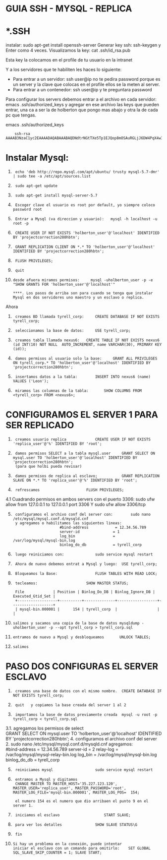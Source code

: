 #  GUIA SSH - MYSQL - REPLICA

# *.SSH

instalar:  sudo apt-get install openssh-server
Generar key ssh:  ssh-keygen  y Enter como 4 veces.
Visualizamos la key: cat .ssh/id_rsa.pub

Esta key la colocamos en el profile de tu usuario en la intranet

Y a los servidores que te habiliten les haces lo siguiente:

  -  Para entrar a un servidor: ssh user@ip  no te pedira password porque es un server y la clave que colocas en el profile ellos se la meten al server.
  -  Para entrar a un contenedor: ssh user@ip y te preguntara password

Para configurar los servers debemos entrar a el archivo en cada servidor:         emacs .ssh/authorized_keys
y agregar en ese archivo las keys que pueden entrar, una ca a ser la de holberton que pongo mas abajo y otra la de cada pc que tengas.

emacs .ssh/authorized_keys

		ssh-rsa AAAAB3NzaC1yc2EAAAADAQABAAABAQDNdtrNGtTXe5Tp1EJQop8mOSAuRGLjJ6DW4PqX4wId/Kawz35ESampIqHSOTJmbQ8UlxdJuk0gAXKk3Ncle4safGYqM/VeDK3LN5iAJxf4kcaxNtS3eVxWBE5iF3FbIjOqwxw5Lf5sRa5yXxA8HfWidhbIG5TqKL922hPgsCGABIrXRlfZYeC0FEuPWdr6smOElSVvIXthRWp9cr685KdCI+COxlj1RdVsvIo+zunmLACF9PYdjB2s96Fn0ocD3c5SGLvDOFCyvDojSAOyE70ebIElnskKsDTGwfT4P6jh9OBzTyQEIS2jOaE5RQq4IB4DsMhvbjDSQrP0MdCLgwkN


# Instalar Mysql: 
1.		echo 'deb http://repo.mysql.com/apt/ubuntu/ trusty mysql-5.7-dmr' | sudo tee -a /etc/apt/sources.list
2.		sudo apt-get update
3.		sudo apt-get install mysql-server-5.7
4.		Escoger clave el usuario es root por default, yo siempre coloco password root

5.		Entrar a Mysql (va direccion y usuario):   mysql -h localhost -u root -p
6.		CREATE USER IF NOT EXISTS 'holberton_user'@'localhost' IDENTIFIED BY 'projectcorrection280hbtn';
7.		GRANT REPLICATION CLIENT ON *.* TO 'holberton_user'@'localhost' IDENTIFIED BY 'projectcorrection280hbtn';
8.		FLUSH PRIVILEGES;
9.		quit

10.		desde afuera miramos permisos:     mysql -uholberton_user -p -e "SHOW GRANTS FOR 'holberton_user'@'localhost'"

		****. Los pasos de arriba son para cuando se tenga que instalar Mysql en dos servidores uno maestro y un esclavo o replica.

Ahora 

1.		creamos BD llamada tyrell_corp: 	CREATE DATABASE IF NOT EXISTS tyrell_corp;
2.		seleccionamos la base de datos: 	USE tyrell_corp;
3.		creamos tabla llamada nexus6:	CREATE TABLE IF NOT EXISTS nexus6 (id INT(10) NOT NULL  AUTO_INCREMENT, name VARCHAR(30), PRIMARY KEY (id));
4.		damos permisos al usuario solo la base: 	GRANT ALL PRIVILEGES ON tyrell_corp.* TO 'holberton_user'@'localhost' IDENTIFIED BY 'projectcorrection280hbtn';
5.		insertamos datos a la tabla: 		INSERT INTO nexus6 (name) VALUES ('Leon');
6.		miramos las columnas de la tabla:		SHOW COLUMNS FROM <tyrell_corp> FROM <nexus6>;


# CONFIGURAMOS EL SERVER 1 PARA SER REPLICADO

1.		creamos usuario replica				CREATE USER IF NOT EXISTS 'replica_user'@'%' IDENTIFIED BY 'root';
2.		damos permisos SELECT a la tabla mysql.user		GRANT SELECT ON mysql.user TO 'holberton_user'@'localhost' IDENTIFIED BY 'projectcorrection280hbtn';
		(para que holbi pueda revisar)
3.		damos permisos de replica al esclavo;			GRANT REPLICATION SLAVE ON *.* TO 'replica_user'@'%' IDENTIFIED BY 'root';
4.		refrescamos						FLUSH PRIVILEGES;

4.1		Cuadrando permisos en ambos servers con el puerto 3306: sudo ufw allow from 127.0.0.1 to 127.0.0.1 port 3306         Y  sudo ufw allow 3306/tcp

5.		configuramos el archivo conf del server con:		sudo nano /etc/mysql/mysql.conf.d/mysqld.cnf
		y agregamos o habilitamos las siguientes lineas:	
							#bind-address            = 12.34.56.789
							server-id               = 1
							log_bin                 = /var/log/mysql/mysql-bin.log
							binlog_do_db            = tyrell_corp
6.		luego reiniciamos con: 				sudo service mysql restart
7.		Ahora de nuevo debemos entrat a Mysql y luego:	USE tyrell_corp;
8.		Bloqueamos la Base:					FLUSH TABLES WITH READ LOCK;
9.		tecleamos:						SHOW MASTER STATUS;

		File             | Position | Binlog_Do_DB | Binlog_Ignore_DB | Executed_Gtid_Set |
		+------------------+----------+--------------+------------------+-------------------+
		| mysql-bin.000001 |      154 | tyrell_corp  |                  |                   |

10.		salimos y sacamos una copia de la base de datos	mysqldump -uholberton_user -p --opt tyrell_corp > tyrell_corp.sql
11.		entramos de nuevo a Mysql y desbloqueamos		UNLOCK TABLES;
12.		salimos

# PASO DOS CONFIGURAS EL SERVER ESCLAVO

1.		creamos una base de datos con el mismo nombre.	CREATE DATABASE IF NOT EXISTS tyrell_corp;
2.		quit   y copiamos la base creada del server 1 al 2
3.		importamos la base de datos previamente creada	mysql -u root -p tyrell_corp < tyrell_corp.sql
3.1.		agregamos los permisos de select 			
		GRANT SELECT ON mysql.user TO 'holberton_user'@'localhost' IDENTIFIED BY 'projectcorrection280hbtn';
4.		configuramos el archivo conf del server 2.	sudo nano /etc/mysql/mysql.conf.d/mysqld.cnf
					agregamos:	
							#bind-address           = 12.34.56.789
							server-id               = 2
							relay-log               = /var/log/mysql/mysql-relay-bin.log
							log_bin                 = /var/log/mysql/mysql-bin.log
							binlog_do_db            = tyrell_corp

5.		reiniciamos mysql					sudo service mysql restart
6.		entramos a Mysql y digitamos				
		CHANGE MASTER TO MASTER_HOST='35.227.123.120', MASTER_USER='replica_user', MASTER_PASSWORD='root', MASTER_LOG_FILE='mysql-bin.000001', MASTER_LOG_POS=  154;
		
		el numero 154 es el numero que dio arribaen el punto 9 en el server 1.

7.		iniciamos el esclavo					START SLAVE;
8.		para ver los detalles 				SHOW SLAVE STATUS\G
9.		fin
10.		Si hay un problema en la conexión, puede intentar
		iniciar el esclavo con un comando para omitirlo: 	SET GLOBAL SQL_SLAVE_SKIP_COUNTER = 1; SLAVE START;
